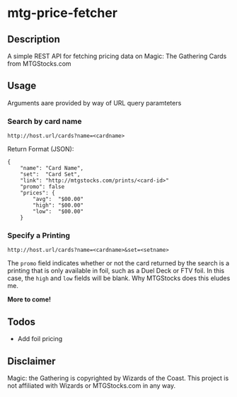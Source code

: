 # mtg-price-fetcher

## Description

A simple REST API for fetching pricing data on Magic: The Gathering Cards from MTGStocks.com

## Usage

Arguments aare provided by way of URL query paramteters

### Search by card name

```
http://host.url/cards?name=<cardname>
```
Return Format (JSON):
```
{
    "name": "Card Name",
    "set":  "Card Set",
    "link": "http://mtgstocks.com/prints/<card-id>"
    "promo": false
    "prices": {
        "avg":  "$00.00"
        "high": "$00.00"
        "low":  "$00.00"
    }
```

### Specify a Printing

```
http://host.url/cards?name=<cardname>&set=<setname>
```

The `promo` field indicates whether or not the card returned by the search is a printing that is only available in foil, such as a Duel Deck or FTV foil. In this case, the `high` and `low` fields will be blank. Why MTGStocks does this eludes me.

**More to come!** 

## Todos
- Add foil pricing

## Disclaimer

Magic: the Gathering is copyrighted by  Wizards of the Coast. This project is not affiliated with Wizards or MTGStocks.com in any way.
